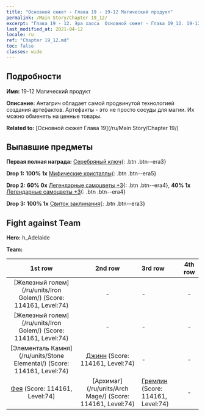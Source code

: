 ```yaml
---
title: "Основной сюжет - Глава 19 - 19-12 Магический продукт"
permalink: /Main Story/Chapter 19_12/
excerpt: "Глава 19 - 12. Эра хаоса  Основной сюжет - Глава 19_12. 19-12 Магический продукт"
last_modified_at: 2021-04-12
locale: ru
ref: "Chapter 19_12.md"
toc: false
classes: wide
---
```


## Подробности

 **Имя:** 19-12 Магический продукт

 **Описание:** Антагрич обладает самой продвинутой технологией создания артефактов. Артефакты - это не просто сосуды для магии. Их можно обменять на ценные товары.

 **Related to:** [Основной сюжет Глава 19](/ru/Main Story/Chapter 19/)

## Выпавшие предметы

 **Первая полная награда:** [Серебряный ключ](/ru/Items/con_693/){: .btn .btn--era3}

 **Drop 1:** **100% 1x** [Мифические кристаллы](/ru/Items/mat_66/){: .btn .btn--era5}

 **Drop 2:** **60% 0x** [Легендарные самоцветы +3](/ru/Items/mat_58/){: .btn .btn--era4}, **40% 1x** [Легендарные самоцветы +3](/ru/Items/mat_58/){: .btn .btn--era4}

 **Drop 3:** **100% 1x** [Свиток заклинания](/ru/Items/con_694/){: .btn .btn--era3}


## Fight against Team
 **Hero:** h_Adelaide

 **Team:**


  | 1st row | 2nd row | 3rd row | 4th row |
  |:----:|:----:|:----|:----:|
  | [Железный голем](/ru/units/Iron Golem/) (Score: 114161, Level:74)  | - | - | - |
  | [Железный голем](/ru/units/Iron Golem/) (Score: 114161, Level:74)  | - | - | - |
  | [Элементаль Камня](/ru/units/Stone Elemental/) (Score: 114161, Level:74)  | [Джинн](/ru/units/Genie/) (Score: 114161, Level:74)  | - | - |
  | [Фея](/ru/units/Sprite/) (Score: 114161, Level:74)  | [Архимаг](/ru/units/Arch Mage/) (Score: 114161, Level:74)  | [Гремлин](/ru/units/Gremlin/) (Score: 114161, Level:74)  | - |


